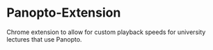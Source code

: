 # Panopto-Extension
Chrome extension to allow for custom playback speeds for university lectures that use Panopto.
